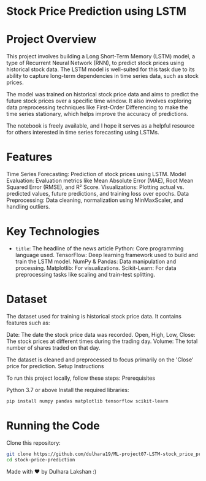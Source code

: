 # Stock Price Prediction using LSTM

# Project Overview

This project involves building a Long Short-Term Memory (LSTM) model, a type of Recurrent Neural Network (RNN), to predict stock prices using historical stock data. The LSTM model is well-suited for this task due to its ability to capture long-term dependencies in time series data, such as stock prices.

The model was trained on historical stock price data and aims to predict the future stock prices over a specific time window. It also involves exploring data preprocessing techniques like First-Order Differencing to make the time series stationary, which helps improve the accuracy of predictions.

The notebook is freely available, and I hope it serves as a helpful resource for others interested in time series forecasting using LSTMs.
# Features

Time Series Forecasting: Prediction of stock prices using LSTM.
Model Evaluation: Evaluation metrics like Mean Absolute Error (MAE), Root Mean Squared Error (RMSE), and R² Score.
Visualizations: Plotting actual vs. predicted values, future predictions, and training loss over epochs.
Data Preprocessing: Data cleaning, normalization using MinMaxScaler, and handling outliers.

# Key Technologies

- `title`: The headline of the news article
Python: Core programming language used.
TensorFlow: Deep learning framework used to build and train the LSTM model.
NumPy & Pandas: Data manipulation and processing.
Matplotlib: For visualizations.
Scikit-Learn: For data preprocessing tasks like scaling and train-test splitting.

# Dataset

The dataset used for training is historical stock price data. It contains features such as:

Date: The date the stock price data was recorded.
Open, High, Low, Close: The stock prices at different times during the trading day.
Volume: The total number of shares traded on that day.

The dataset is cleaned and preprocessed to focus primarily on the 'Close' price for prediction.
Setup Instructions

To run this project locally, follow these steps:
Prerequisites

Python 3.7 or above
Install the required libraries:

  ```bash
  pip install numpy pandas matplotlib tensorflow scikit-learn
  ```

# Running the Code

Clone this repository:
  ```bash
  git clone https://github.com/dulhara19/ML-project07-LSTM-stock_price_prediction.git
  cd stock-price-prediction
  ```
Made with ❤️ by Dulhara Lakshan :) 
